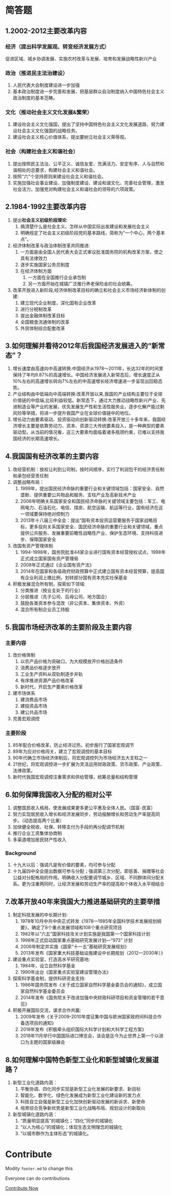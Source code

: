 # 简答题

## 1.2002-2012主要改革内容

### 经济（提出科学发展观、转变经济发展方式）
促进区域、城乡协调发展、实施农村改革与发展、培育和发展战略性新兴产业


### 政治（推进民主法治建设）
1. 人民代表大会制度建设进一步加强
2. 基本政治制度进一步完善和发展，把基层群众自治制度纳入中国特色社会主义政治制度的基本范畴。

### 文化（推动社会主义文化发展&繁荣）
1. 建设社会主义文化强国，提出了坚持中国特色社会主义文化发展道路、努力建设社会主义文化强国的战略任务。
2. 建设社会主义核心价值体系，提出要树立社会主义荣辱观。

### 社会（构建社会主义和谐社会）
1. 提出按照民主法治、公平正义、诚信友爱、充满活力、安定有序、人与自然和谐相处的总要求，构建社会主义和谐社会。
2. 按照“六”个坚持原则来建设社会主义和谐社会。
3. 实施加强社会事业建设、加强制度建设、建设和谐文化、完善社会管理，激发社会活力，加强党对构建社会主义和谐社会的领导的六项政策。


## 2.1984-1992主要改革内容

1. 提出**社会主义初级阶段理论**:
   1. 搞清楚什么是社会主义、怎样从中国实际出发建设和发展社会主义
   2. 明确规定了社会主义初级阶段党的基本路线，简称为“一个中心，两个基本点”。
2. 经济体制改革与政治体制改革共同推进:
   1. 一方面是由全国人民代表大会正式审议批准国务院的机构改革方案，使之具有法律效力
   2. 逐步实施国家公务员制度
   3. 在经济体制方面
      1. 一方面在全国推行企业承包制
      2. 另一方面开始在城镇广泛推行养老保险金的社会统筹。
3. 改革开放进入新阶段,经济体制改革目标的确立和社会主义市场经济新体制的创建:
   1. 建立现代企业制度，深化国有企业改革
   2. 进行分税制改革
   3. 提出金融体制改革目标
   4. 全国粮食流通体制的改革
   5. 外贸体制综合配套改革


## 3.如何理解并看待2012年后我国经济发展进入的“新常态”？

1. 增长速度由高速向中高速转换:中国经济从1978～2011年，长达32年的时间里保持了年均9.87%的高速增长。中国经济发展进入新常态后，增长速度正从10%左右的高速增长转向7%左右的中高速增长经济增速进一步呈现出回稳态势。 
2. 产业结构由中低端向中高端转换:改革开放以来,我国的产业结构主要位于全球价值链的中低端,比较利益较低。新常态下，通过大力推动战略性新兴产业、先进制造业等产业的发展，优先发展生产性和生活性服务业，逐步化解产能过剩风险等举措，将进一步提升我国产业在全球价值链中的地位。
3. 增长动力由要素驱动、投资驱动向创新驱动转换:改革开放三十多年来，我国经济增长主要是依靠劳动力、资本、资源三大传统要素投入，是一种典型的要素驱动型。从当前的情况看，这三大要素均面临着诸多瓶颈约束，已难以支持我国经济的长期高速增长。

## 4.我国国有经济改革的主要内容

1. 改经营机制：放权让利到公司制，按时间顺序，实行了利润包干的经济责任制和承包经营责任制
2. 调整战略布局：
   1. 1999年，提出国民经济命脉的重要行业和关键领域包括：国家安全、自然垄断、提供重要公共物品和服务、支柱产业及高新技术产业
   2. 2006年明确关系国家安全和国民经济命脉的关键领域主要包括：军工、电网电力、石油石化、电信、煤炭、航空运输、航运等行业，国有经济在这一领域要保持绝对控制力
   3. 2013年十八届三中全会：提出“国有资本投资运营要服务于国家战略目标，更多投向关系国家安全、国民经济命脉的重要行业和关键领域，重点提供公共服务、发展重要前瞻性战略性产业、保护生态环境、支持科技进步、保障国家安全
3. 改国有资产管理体制
   1. 1994-1998年，国务院批准44家企业进行国有资本经营授权试点，1998年正式成立国家国有资产管理局
   2. 2008年正式通过《企业国有资产法》
   3. 2014年在国家和各级政府财政预算中正式建立国有资本经营预算，提高国有企业利润上缴比例，划转部分国有资本充实社保基金
4. 积极发展混合所有制，探索如下领域:
   1. 分类推进（按业主处于的行业）
   2. 分层推进（先子公司、后母公司、地方国企）
   3. 鼓励各类资本参与混改（非公资本、集体资本、外资）
   4. 混合所有制企业员工持股

## 5.我国市场经济改革的主要阶段及主要内容

### 主要内容
1. 改价格体制
   1. 以农产品价格为突破口，为大规模放开价格创造条件
   2. 消费品价格逐步放开
   3. 工业生产资料从双轨制逐步并轨
   4. 有序推进资源产品价格改革
   5. 新时代，开启生产要素价格改革
2. 建市场体系
   1. 建消费品市场
   2. 建投资品市场
   3. 建公共品市场
3. 完善宏观调控

### 主要阶段
1. 85年配合价格改革，防止经济过热，初步施行了国家宏观调节
2. 89年为应对价格闯关，建立了宏观调控的基本目标
3. 90年代确立市场经济体制后，将宏观调控列为市场经济五大支柱之一
4. 21世纪，将宏观调控进一步扩展为灵活运用财政政策、货币政策、产业政策、法律政策。
5. 新时代我国宏观调控注重需求和供给管理，统筹总量和结构管理

## 6.如何保障我国收入分配的相对公平

1. 调整国民收入格局，使发展成果更多更公平惠及全体人民。（国富-民富）
2. 努力实现居民收入增长和经济发展同步，劳动报酬增长和劳动生产率提高同步。（动态提高两个比重）
3. 加快健全税收、社保、转移支付为手段的再分配调节机制
4. 推行企业工资集体协商制
5. 多渠道增加居民财产性收入

### Background
1. 十九大以后：强调凡是有价值的要素，均可参与分配
2. 十九届四中全会提出数据可参与分配；强调第三次分配，即慈善、捐赠等社会公益对分配格局的作用。明确收入分配要调节城乡、区域、不同群体间分配关系。更为注重两同时，让经济发展和劳动生产率的提高和个体收入水平相结合

## 7.改革开放40年来我国大力推进基础研究的主要举措

1. 制定科技发展的中长期计划:
   1. 1978年10月中共中央正式转发《1978—1985年全国科学技术发展规划纲要》，确定了8个重点发展领域和108个重点研究项目
   2. 1982年以“六五”国家科技攻关计划实施是我国第一个国家科技计划
   3. 1998年正式启动国家重点基础研究发展计划—“973” 计划
   4. 2006年制定并实施《国家“十一五”基础研究发展规划》
   5. 2013年发布《国家重大科技基础设施建设中长期规划（2012—2030年）》 
2. 建设重点实验室，打造高水平研究基地:
   1. 1984年，设立自然科学基金
   2. 1990年出台《国家重点实验室建设管理办法》
3. 探索科学基金制，提供科研资金支持:
   1. 1986年国务院发布《关于成立国家自然科学基金委员会的通知》，成立国家自然科学基金委员会
   2. 2014年发布《国务院关于改进加强中央财政科研项目和资金管理的若干意见》
4. 积极开展国际交流，谋求合作共赢:
   1. 2009年发布《关于2009-2010年度征集中国与欧洲国家政府间科技合作备选项目的通知》
   2. 2018年发布《积极牵头组织国际大科学计划和大科学工程方案》
   3. 2018年11月举行中国国际进口博览会，该会是迄今为止世界上第一个以进口为主题的国家级展会


## 8.如何理解中国特色新型工业化和新型城镇化发展道路？

1. 新型工业化道路内涵：
   1. 平衡协调、四化同步实现是新型工业化发展的新要求、新目标
   2. 智能化、数字化、绿色化发展成为新型工业化建设新的发力点
   3. 科技自立自强是新型工业化加快创新驱动发展的新诉求、新使命
   4. 培育综合竞争新优势是新型工业化战略布局、规划设计的新取向
2. 新型城镇化道路内涵：
   1. “质量明显提高”的城镇化；“四化”同步的城镇化
   2. “以人为核心”的城镇化；体现生态文明理念的城镇化
   3. “以城市群作为主体形态”的城镇化。


# Contribute

Modity `footer.md` to change this

Everyone can do contributions

[Contribute Now](https://github.com/The-Brotherhood-of-SCU/Reform-and-Opening-Material)
